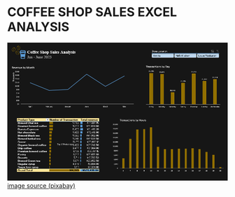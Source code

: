 # COFFEE SHOP SALES EXCEL ANALYSIS
![alt text](cover_bg_coffee_analysis.png) 
[image source (pixabay)](https://pixabay.com//?utm_source=link-attribution&utm_medium=referral&utm_campaign=image&utm_content=1281880)